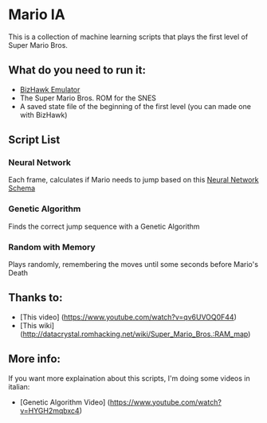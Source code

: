 # Mario IA
This is a collection of machine learning scripts that plays the first level of Super Mario Bros.
## What do you need to run it:
- [BizHawk Emulator](http://tasvideos.org/BizHawk.html)
- The Super Mario Bros. ROM for the SNES
- A saved state file of the beginning of the first level (you can made one with BizHawk)
## Script List
### Neural Network
Each frame, calculates if Mario needs to jump based on this [Neural Network Schema](https://docs.google.com/drawings/d/1naWKAq85frg-lAz8pJx-DmbHNdsVH-zuW3Zrsco-CVw/edit?usp=sharing)
### Genetic Algorithm
Finds the correct jump sequence with a Genetic Algorithm
### Random with Memory
Plays randomly, remembering the moves until some seconds before Mario's Death
## Thanks to:
- [This video] (https://www.youtube.com/watch?v=qv6UVOQ0F44)
- [This wiki] (http://datacrystal.romhacking.net/wiki/Super_Mario_Bros.:RAM_map)
## More info:
If you want more explaination about this scripts, I'm doing some videos in italian:
- [Genetic Algorithm Video] (https://www.youtube.com/watch?v=HYGH2mqbxc4)
